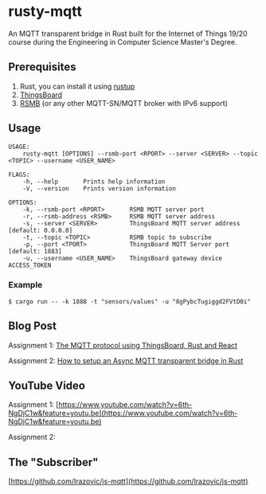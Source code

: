 # rusty-mqtt

An MQTT transparent bridge in Rust built for the Internet of Things 19/20 course during the Engineering in Computer Science Master's Degree. 

## Prerequisites

1. Rust, you can install it using [rustup](https://rustup.rs/)
2. [ThingsBoard](https://thingsboard.io/docs/user-guide/install/installation-options/)
3. [RSMB](https://github.com/eclipse/mosquitto.rsmb) (or any other MQTT-SN/MQTT broker with IPv6 support)

## Usage

```
USAGE:
    rusty-mqtt [OPTIONS] --rsmb-port <RPORT> --server <SERVER> --topic <TOPIC> --username <USER_NAME>

FLAGS:
    -h, --help       Prints help information
    -V, --version    Prints version information

OPTIONS:
    -k, --rsmb-port <RPORT>       RSMB MQTT server port
    -r, --rsmb-address <RSMB>     RSMB MQTT server address
    -s, --server <SERVER>         ThingsBoard MQTT server address [default: 0.0.0.0]
    -t, --topic <TOPIC>           RSMB topic to subscribe
    -p, --port <TPORT>            ThingsBoard MQTT Server port [default: 1883]
    -u, --username <USER_NAME>    ThingsBoard gateway device ACCESS_TOKEN
```

### Example

```
$ cargo run -- -k 1888 -t "sensors/values" -u "8gPybcTugiggd2FVtD0i"
```

## Blog Post

Assignment 1: [The MQTT protocol using ThingsBoard, Rust and React](https://medium.com/@LRazovic/mqtt-protocol-using-thingsboard-rust-and-react-9f0434bd206e)

Assignment 2: [How to setup an Async MQTT transparent bridge in Rust]()

## YouTube Video

Assignment 1: [https://www.youtube.com/watch?v=6th-NgDjC1w&feature=youtu.be](https://www.youtube.com/watch?v=6th-NgDjC1w&feature=youtu.be)

Assignment 2:

## The "Subscriber"

[https://github.com/lrazovic/js-mqtt](https://github.com/lrazovic/js-mqtt)
